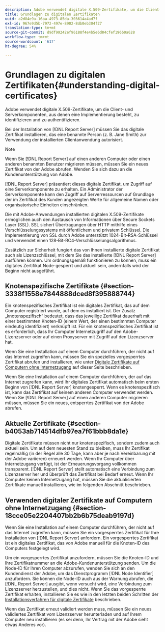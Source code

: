 ```yaml
---
description: Adobe verwendet digitale X.509-Zertifikate, um die Client- und Serverkomponenten, aus denen eine Implementierung besteht, zu identifizieren und zu authentifizieren.
title: Grundlagen zu digitalen Zertifikaten
uuid: a2d84e9a-16aa-4973-85da-303614a4ad7f
exl-id: 967e9d5b-7972-497e-8902-8db0eb304f27
translation-type: tm+mt
source-git-commit: d9df90242ef96188f4e4b5e6d04cfef196b0a628
workflow-type: tm+mt
source-wordcount: '617'
ht-degree: 54%

---
```


# Grundlagen zu digitalen Zertifikaten{#understanding-digital-certificates}

Adobe verwendet digitale X.509-Zertifikate, um die Client- und Serverkomponenten, aus denen eine Implementierung besteht, zu identifizieren und zu authentifizieren.

Bei der Installation von [!DNL Report Server] müssen Sie das digitale Zertifikat installieren, das eine benannte Person (z. B. Jane Smith) zur Verwendung der installierten Clientanwendung autorisiert.

>[!NOTE]
>
>Wenn Sie [!DNL Report Server] auf einen anderen Computer oder einen anderen benannten Benutzer migrieren müssen, müssen Sie ein neues Zertifikat von der Adobe abrufen. Wenden Sie sich dazu an die Kundenunterstützung von Adobe.

[!DNL Report Server] präsentiert dieses digitale Zertifikat, um Zugriff auf eine Serverkomponente zu erhalten. Ein Administrator der Serverkomponente kann den Zugriff auf Serverressourcen auf Grundlage der im Zertifikat des Kunden angezeigten Werte für allgemeine Namen oder organisatorische Einheiten einschränken.

Die mit Adobe-Anwendungen installierten digitalen X.509-Zertifikate ermöglichen auch den Austausch von Informationen über Secure Sockets Layer (SSL). SSL sichert Übertragungen über HTTP mithilfe eines Verschlüsselungssystems mit öffentlichem und privatem Schlüssel. Die Implementierung von SSL durch Adobe unterstützt 1024-Bit-RSA-Schlüssel und verwendet einen 128-Bit-RC4-Verschlüsselungsalgorithmus.

Zusätzlich zur Sicherheit fungiert das von Ihnen installierte digitale Zertifikat auch als Lizenzschlüssel, mit dem Sie das installierte [!DNL Report Server] ausführen können. Um ordnungsgemäß funktionieren zu können, muss ein digitales Zertifikat Node-gesperrt und aktuell sein, andernfalls wird der Beginn nicht ausgeführt.

## Knotenspezifische Zertifikate {#section-3338f1558e7844888dced8f395888744}

Ein knotenspezifisches Zertifikat ist ein digitales Zertifikat, das auf dem Computer registriert wurde, auf dem es installiert ist. Der Zusatz „knotenspezifisch“ bedeutet, dass das jeweilige Zertifikat dauerhaft mit einer bestimmten Knoten-ID (einem Wert, der einen bestimmten Computer eindeutig identifiziert) verknüpft ist. Für ein knotenspezifisches Zertifikat ist es erforderlich, dass Ihr Computer Internetzugriff auf den Adobe-Lizenzserver oder auf einen Proxyserver mit Zugriff auf den Lizenzserver hat.

Wenn Sie eine Installation auf einem Computer durchführen, der nicht auf das Internet zugreifen kann, müssen Sie ein spezielles vorgesperrtes Zertifikat abrufen und installieren, wie unter [Digitale Zertifikate auf Computern ohne Internetzugang](../../../../home/c-rpt-oview/c-inst-rpt/c-install-dig-cert/c-underst-dig-cert.md#section-18cce05e2204407bb2b6b75deab9197d) auf dieser Seite beschrieben.

Wenn Sie eine Installation auf einem Computer durchführen, der auf das Internet zugreifen kann, wird Ihr digitales Zertifikat automatisch beim ersten Beginn von [!DNL Report Server] knotengesperrt. Wenn es knotenspezifisch ist, kann das Zertifikat auf keinem anderen Computer verwendet werden. Wenn Sie [!DNL Report Server] auf einen anderen Computer migrieren müssen, müssen Sie ein neues, entsperrtes Zertifikat von der Adobe abrufen.

## Aktuelle Zertifikate {#section-b4053ab714514dfb97ea7f61bbb8da1e}

Digitale Zertifikate müssen nicht nur knotenspezifisch, sondern zudem auch aktuell sein. Um auf dem neuesten Stand zu bleiben, muss Ihr Zertifikat regelmäßig (in der Regel alle 30 Tage, kann aber je nach Vereinbarung mit der Adobe variieren) erneuert werden. Wenn Ihr Computer über Internetzugang verfügt, ist der Erneuerungsvorgang vollkommen transparent. [!DNL Report Server] stellt automatisch eine Verbindung zum Lizenzserver her und überprüft das Zertifikat bei Bedarf erneut. Wenn Ihr Computer keinen Internetzugang hat, müssen Sie die aktualisierten Zertifikate manuell installieren, wie im folgenden Abschnitt beschrieben.

## Verwenden digitaler Zertifikate auf Computern ohne Internetzugang {#section-18cce05e2204407bb2b6b75deab9197d}

Wenn Sie eine Installation auf einem Computer durchführen, der nicht auf das Internet zugreifen kann, müssen Sie ein vorgesperrtes Zertifikat für Ihre Installation von [!DNL Report Server] anfordern. Ein vorgesperrtes Zertifikat ist ein digitales Zertifikat, das von Adobe manuell für die Knoten-ID des Computers festgelegt wird.

Um ein vorgesperrtes Zertifikat anzufordern, müssen Sie die Knoten-ID und Ihre Zertifikatnummer an die Adobe-Kundenunterstützung senden. Um die Node-ID für Ihren Computer abzurufen, wenden Sie sich an den Kundendienst der Adobe, um das Dienstprogramm [!DNL Node Identifier] anzufordern. Sie können die Node-ID auch aus der Warnung abrufen, die [!DNL Report Server] ausgibt, wenn versucht wird, eine Verbindung zum Lizenzserver herzustellen, und dies nicht. Wenn Sie das vorgesperrte Zertifikat erhalten, installieren Sie es wie in den letzten beiden Schritten der [Installationsverfahren für digitale Zertifikate](../../../../home/c-rpt-oview/c-inst-rpt/c-install-dig-cert/t-dig-cert-install-proc.md#task-5c4bb352ff534b40adc46dd053874e5d) beschrieben.

Wenn das Zertifikat erneut validiert werden muss, müssen Sie ein neues validiertes Zertifikat vom Lizenzserver herunterladen und auf Ihrem Computer neu installieren (es sei denn, Ihr Vertrag mit der Adobe sieht etwas Anderes vor).
